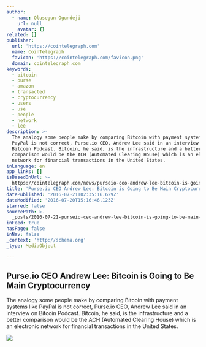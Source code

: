 ```yaml
---
author:
  - name: Olusegun Ogundeji
    url: null
    avatar: {}
related: []
publisher:
  url: 'https://cointelegraph.com'
  name: CoinTelegraph
  favicon: 'https://cointelegraph.com/favicon.png'
  domain: cointelegraph.com
keywords:
  - bitcoin
  - purse
  - amazon
  - transacted
  - cryptocurrency
  - users
  - use
  - people
  - network
  - lee
description: >-
  The analogy some people make by comparing Bitcoin with payment systems like
  PayPal is not correct, Purse.io CEO, Andrew Lee said in an interview on
  Bitcoin Podcast. Bitcoin, he said, is the infrastructure and a better
  comparison would be the ACH (Automated Clearing House) which is an electronic
  network for financial transactions in the United States.
inLanguage: en
app_links: []
isBasedOnUrl: >-
  https://cointelegraph.com/news/purseio-ceo-andrew-lee-bitcoin-is-going-to-be-main-cryptocurrency
title: 'Purse.io CEO Andrew Lee: Bitcoin is Going to Be Main Cryptocurrency'
datePublished: '2016-07-21T02:35:16.629Z'
dateModified: '2016-07-20T15:16:46.123Z'
starred: false
sourcePath: >-
  _posts/2016-07-21-purseio-ceo-andrew-lee-bitcoin-is-going-to-be-main-cryptoc.md
inFeed: true
hasPage: false
inNav: false
_context: 'http://schema.org'
_type: MediaObject

---
```

<article style=""><h1>Purse.io CEO Andrew Lee: Bitcoin is Going to Be Main Cryptocurrency</h1><p>The analogy some people make by comparing Bitcoin with payment systems like PayPal is not correct, Purse.io CEO, Andrew Lee said in an interview on Bitcoin Podcast. Bitcoin, he said, is the infrastructure and a better comparison would be the ACH (Automated Clearing House) which is an electronic network for financial transactions in the United States.</p><img src="https://cointelegraph.com/images/725_Ly9jb2ludGVsZWdyYXBoLmNvbS9zdG9yYWdlL3VwbG9hZHMvdmlldy8zZTdhMDQyNDVkODJmYmY2MWQ5NWIyM2JhMDA5YTQ1My5qcGc=.jpg" /></article>